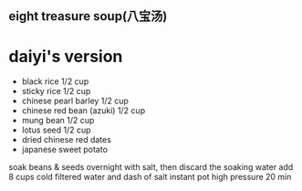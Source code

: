 eight treasure soup(八宝汤)
---

# daiyi's version
- black rice 1/2 cup
- sticky rice 1/2 cup
- chinese pearl barley 1/2 cup
- chinese red bean (azuki) 1/2 cup
- mung bean 1/2 cup
- lotus seed 1/2 cup
- dried chinese red dates
- japanese sweet potato

soak beans & seeds overnight with salt, then discard the soaking water
add 8 cups cold filtered water and dash of salt
instant pot high pressure 20 min
